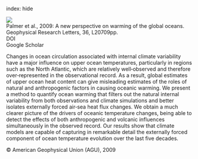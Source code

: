 index: hide

<div class="Citation">
    <div class="Citation-thumb CitationThumb-linked"  data-href="https://doi.org/10.1029/2009gl039491">
      <img src="https://static.claimspace.cloud/climate-study-static/refs/thumbs/10/Palmer_et_al_2009-thumb.png" />
    </div>

  <div class="Citation-body">
    <div class="Citation-text">Palmer et al., 2009: A new perspective on warming of the global oceans. <span class="Article-journal">Geophysical Research Letters, </span><span class="Article-volume">36, </span>L20709pp.</div>
    <div class="Citation-links">
      <div class="CitationLink" data-href="https://doi.org/10.1029/2009gl039491">
        <div class="CitationLink-icon CitationLink-Doi"></div>
        <div class="CitationLink-text">DOI</div>
      </div>
      <div class="CitationLink" data-href="https://scholar.google.com/scholar?q=10.1029/2009gl039491">
        <div class="CitationLink-icon CitationLink-Scholar"></div>
        <div class="CitationLink-text">Google Scholar</div>
      </div>
    </div>
  </div>
</div>

Changes in ocean circulation associated with internal climate variability have a major influence on upper ocean temperatures, particularly in regions such as the North Atlantic, which are relatively well‐observed and therefore over‐represented in the observational record. As a result, global estimates of upper ocean heat content can give misleading estimates of the roles of natural and anthropogenic factors in causing oceanic warming. We present a method to quantify ocean warming that filters out the natural internal variability from both observations and climate simulations and better isolates externally forced air‐sea heat flux changes. We obtain a much clearer picture of the drivers of oceanic temperature changes, being able to detect the effects of both anthropogenic and volcanic influences simultaneously in the observed record. Our results show that climate models are capable of capturing in remarkable detail the externally forced component of ocean temperature evolution over the last five decades.

<div class="Citation-copy">
&copy; American Geophysical Union (AGU), 2009
</div>